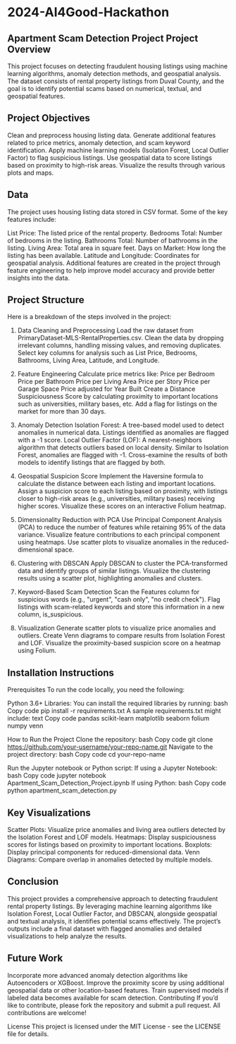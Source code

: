 # 2024-AI4Good-Hackathon
Apartment Scam Detection Project
Project Overview
----------------------
This project focuses on detecting fraudulent housing listings using machine learning algorithms, anomaly detection methods, and geospatial analysis. The dataset consists of rental property listings from Duval County, and the goal is to identify potential scams based on numerical, textual, and geospatial features.

Project Objectives
----------------------
Clean and preprocess housing listing data.
Generate additional features related to price metrics, anomaly detection, and scam keyword identification.
Apply machine learning models (Isolation Forest, Local Outlier Factor) to flag suspicious listings.
Use geospatial data to score listings based on proximity to high-risk areas.
Visualize the results through various plots and maps.

Data
----------------------
The project uses housing listing data stored in CSV format. Some of the key features include:

List Price: The listed price of the rental property.
Bedrooms Total: Number of bedrooms in the listing.
Bathrooms Total: Number of bathrooms in the listing.
Living Area: Total area in square feet.
Days on Market: How long the listing has been available.
Latitude and Longitude: Coordinates for geospatial analysis.
Additional features are created in the project through feature engineering to help improve model accuracy and provide better insights into the data.

Project Structure
---------------------
Here is a breakdown of the steps involved in the project:

1. Data Cleaning and Preprocessing
Load the raw dataset from PrimaryDataset-MLS-RentalProperties.csv.
Clean the data by dropping irrelevant columns, handling missing values, and removing duplicates.
Select key columns for analysis such as List Price, Bedrooms, Bathrooms, Living Area, Latitude, and Longitude.

2. Feature Engineering
Calculate price metrics like:
Price per Bedroom
Price per Bathroom
Price per Living Area
Price per Story
Price per Garage Space
Price adjusted for Year Built
Create a Distance Suspiciousness Score by calculating proximity to important locations such as universities, military bases, etc.
Add a flag for listings on the market for more than 30 days.

3. Anomaly Detection
Isolation Forest: A tree-based model used to detect anomalies in numerical data. Listings identified as anomalies are flagged with a -1 score.
Local Outlier Factor (LOF): A nearest-neighbors algorithm that detects outliers based on local density. Similar to Isolation Forest, anomalies are flagged with -1.
Cross-examine the results of both models to identify listings that are flagged by both.

4. Geospatial Suspicion Score
Implement the Haversine formula to calculate the distance between each listing and important locations.
Assign a suspicion score to each listing based on proximity, with listings closer to high-risk areas (e.g., universities, military bases) receiving higher scores.
Visualize these scores on an interactive Folium heatmap.

5. Dimensionality Reduction with PCA
Use Principal Component Analysis (PCA) to reduce the number of features while retaining 95% of the data variance.
Visualize feature contributions to each principal component using heatmaps.
Use scatter plots to visualize anomalies in the reduced-dimensional space.

6. Clustering with DBSCAN
Apply DBSCAN to cluster the PCA-transformed data and identify groups of similar listings.
Visualize the clustering results using a scatter plot, highlighting anomalies and clusters.

7. Keyword-Based Scam Detection
Scan the Features column for suspicious words (e.g., "urgent", "cash only", "no credit check").
Flag listings with scam-related keywords and store this information in a new column, is_suspicious.

8. Visualization
Generate scatter plots to visualize price anomalies and outliers.
Create Venn diagrams to compare results from Isolation Forest and LOF.
Visualize the proximity-based suspicion score on a heatmap using Folium.

Installation Instructions
----------------------------
Prerequisites
To run the code locally, you need the following:

Python 3.6+
Libraries: You can install the required libraries by running:
bash
Copy code
pip install -r requirements.txt
A sample requirements.txt might include:
text
Copy code
pandas
scikit-learn
matplotlib
seaborn
folium
numpy
venn

How to Run the Project
Clone the repository:
bash
Copy code
git clone https://github.com/your-username/your-repo-name.git
Navigate to the project directory:
bash
Copy code
cd your-repo-name

Run the Jupyter notebook or Python script:
If using a Jupyter Notebook:
bash
Copy code
jupyter notebook Apartment_Scam_Detection_Project.ipynb
If using Python:
bash
Copy code
python apartment_scam_detection.py

Key Visualizations
--------------------
Scatter Plots: Visualize price anomalies and living area outliers detected by the Isolation Forest and LOF models.
Heatmaps: Display suspiciousness scores for listings based on proximity to important locations.
Boxplots: Display principal components for reduced-dimensional data.
Venn Diagrams: Compare overlap in anomalies detected by multiple models.

Conclusion
-------------------
This project provides a comprehensive approach to detecting fraudulent rental property listings. By leveraging machine learning algorithms like Isolation Forest, Local Outlier Factor, and DBSCAN, alongside geospatial and textual analysis, it identifies potential scams effectively. The project’s outputs include a final dataset with flagged anomalies and detailed visualizations to help analyze the results.

Future Work
------------------
Incorporate more advanced anomaly detection algorithms like Autoencoders or XGBoost.
Improve the proximity score by using additional geospatial data or other location-based features.
Train supervised models if labeled data becomes available for scam detection.
Contributing
If you’d like to contribute, please fork the repository and submit a pull request. All contributions are welcome!

License
This project is licensed under the MIT License - see the LICENSE file for details.

